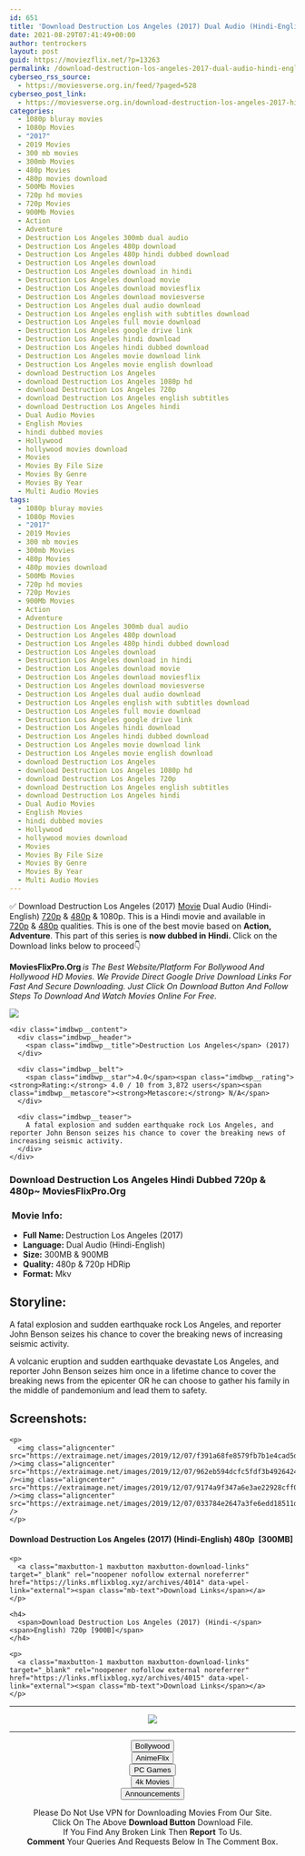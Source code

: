```yaml
---
id: 651
title: 'Download Destruction Los Angeles (2017) Dual Audio (Hindi-English) 480p [300MB] || 720p [900MB]'
date: 2021-08-29T07:41:49+00:00
author: tentrockers
layout: post
guid: https://moviezflix.net/?p=13263
permalink: /download-destruction-los-angeles-2017-dual-audio-hindi-english-480p-300mb-720p-900mb/
cyberseo_rss_source:
  - https://moviesverse.org.in/feed/?paged=528
cyberseo_post_link:
  - https://moviesverse.org.in/download-destruction-los-angeles-2017-hindi-480p-720p/
categories:
  - 1080p bluray movies
  - 1080p Movies
  - "2017"
  - 2019 Movies
  - 300 mb movies
  - 300mb Movies
  - 480p Movies
  - 480p movies download
  - 500Mb Movies
  - 720p hd movies
  - 720p Movies
  - 900Mb Movies
  - Action
  - Adventure
  - Destruction Los Angeles 300mb dual audio
  - Destruction Los Angeles 480p download
  - Destruction Los Angeles 480p hindi dubbed download
  - Destruction Los Angeles download
  - Destruction Los Angeles download in hindi
  - Destruction Los Angeles download movie
  - Destruction Los Angeles download moviesflix
  - Destruction Los Angeles download moviesverse
  - Destruction Los Angeles dual audio download
  - Destruction Los Angeles english with subtitles download
  - Destruction Los Angeles full movie download
  - Destruction Los Angeles google drive link
  - Destruction Los Angeles hindi download
  - Destruction Los Angeles hindi dubbed download
  - Destruction Los Angeles movie download link
  - Destruction Los Angeles movie english download
  - download Destruction Los Angeles
  - download Destruction Los Angeles 1080p hd
  - download Destruction Los Angeles 720p
  - download Destruction Los Angeles english subtitles
  - download Destruction Los Angeles hindi
  - Dual Audio Movies
  - English Movies
  - hindi dubbed movies
  - Hollywood
  - hollywood movies download
  - Movies
  - Movies By File Size
  - Movies By Genre
  - Movies By Year
  - Multi Audio Movies
tags:
  - 1080p bluray movies
  - 1080p Movies
  - "2017"
  - 2019 Movies
  - 300 mb movies
  - 300mb Movies
  - 480p Movies
  - 480p movies download
  - 500Mb Movies
  - 720p hd movies
  - 720p Movies
  - 900Mb Movies
  - Action
  - Adventure
  - Destruction Los Angeles 300mb dual audio
  - Destruction Los Angeles 480p download
  - Destruction Los Angeles 480p hindi dubbed download
  - Destruction Los Angeles download
  - Destruction Los Angeles download in hindi
  - Destruction Los Angeles download movie
  - Destruction Los Angeles download moviesflix
  - Destruction Los Angeles download moviesverse
  - Destruction Los Angeles dual audio download
  - Destruction Los Angeles english with subtitles download
  - Destruction Los Angeles full movie download
  - Destruction Los Angeles google drive link
  - Destruction Los Angeles hindi download
  - Destruction Los Angeles hindi dubbed download
  - Destruction Los Angeles movie download link
  - Destruction Los Angeles movie english download
  - download Destruction Los Angeles
  - download Destruction Los Angeles 1080p hd
  - download Destruction Los Angeles 720p
  - download Destruction Los Angeles english subtitles
  - download Destruction Los Angeles hindi
  - Dual Audio Movies
  - English Movies
  - hindi dubbed movies
  - Hollywood
  - hollywood movies download
  - Movies
  - Movies By File Size
  - Movies By Genre
  - Movies By Year
  - Multi Audio Movies
---
```

<div class="thecontent clearfix">
  <p>
    ✅ Download Destruction Los Angeles (2017) <a href="https://moviesverse.org.in/category/movies/" data-wpel-link="internal">Movie</a> Dual Audio (Hindi-English) <a href="https://moviesverse.org.in/720p-movies/" data-wpel-link="internal">720p</a>&nbsp;&&nbsp;<a href="https://moviesverse.org.in/480p-movies/" data-wpel-link="internal">480p</a> & 1080p. This is a Hindi movie and available in <a href="https://moviesverse.org.in/720p-movies/" data-wpel-link="internal">720p</a>&nbsp;&&nbsp;<a href="https://moviesverse.org.in/480p-movies/" data-wpel-link="internal">480p</a> qualities. This is one of the best movie based on <strong>Action, Adventure</strong>. This part of this series is <strong>now dubbed in <span>Hindi.&nbsp;</span></strong><span>Click on the Download links below to proceed👇</span>
  </p>
  
  <p>
    <strong><span>MoviesFlixPro.Org&nbsp;</span></strong><em>is The Best Website/Platform For Bollywood And Hollywood HD Movies. We Provide Direct Google Drive Download Links For Fast And Secure Downloading. Just Click On Download Button And Follow Steps To&nbsp;Download And Watch Movies Online For Free.</em>
  </p>
  
  <div class="imdbwp imdbwp--movie dark">
    <div class="imdbwp__thumb">
      <a class="imdbwp__link" target="_blank" title="Destruction Los Angeles" href="https://www.imdb.com/title/tt6422938/" rel="nofollow external noopener noreferrer" data-wpel-link="external"><img class="imdbwp__img" src="https://m.media-amazon.com/images/M/MV5BYjFkNGU1ZDQtMjMwOC00YzJjLTkzZTAtMjdmMTcyMGRlMWE5XkEyXkFqcGdeQXVyNDE5MTU2MDE@._V1_SX300.jpg" /></a>
    </div>
    
    <div class="imdbwp__content">
      <div class="imdbwp__header">
        <span class="imdbwp__title">Destruction Los Angeles</span> (2017)
      </div>
      
      <div class="imdbwp__belt">
        <span class="imdbwp__star">4.0</span><span class="imdbwp__rating"><strong>Rating:</strong> 4.0 / 10 from 3,872 users</span><span class="imdbwp__metascore"><strong>Metascore:</strong> N/A</span>
      </div>
      
      <div class="imdbwp__teaser">
        A fatal explosion and sudden earthquake rock Los Angeles, and reporter John Benson seizes his chance to cover the breaking news of increasing seismic activity.
      </div>
    </div>
  </div>
  
  <h3>
    <span>Download Destruction Los Angeles Hindi Dubbed 720p & 480p~ MoviesFlixPro.Org</span>
  </h3>
  
  <h3>
    <span>&nbsp;Movie Info:&nbsp;</span>
  </h3>
  
  <ul>
    <li>
      <strong>Full Name: </strong>Destruction Los Angeles (2017)
    </li>
    <li>
      <strong>Language:</strong> Dual Audio (Hindi-English)
    </li>
    <li>
      <strong>Size:</strong> 300MB & 900MB
    </li>
    <li>
      <strong>Quality:</strong> 480p & 720p HDRip
    </li>
    <li>
      <strong>Format:</strong>&nbsp;Mkv
    </li>
  </ul>
  
  <h2>
    <span>Storyline:</span>
  </h2>
  
  <p>
    A fatal explosion and sudden earthquake rock Los Angeles, and reporter John Benson seizes his chance to cover the breaking news of increasing seismic activity.
  </p>
  
  <div>
    A volcanic eruption and sudden earthquake devastate Los Angeles, and reporter John Benson seizes him once in a lifetime chance to cover the breaking news from the epicenter OR he can choose to gather his family in the middle of pandemonium and lead them to safety.
  </div>
  
  <div class="summary_text">
    <h2>
      <span>Screenshots:</span>
    </h2>
    
    <p>
      <img class="aligncenter" src="https://extraimage.net/images/2019/12/07/f391a68fe8579fb7b1e4cad5d20ebc32.jpg" /><img class="aligncenter" src="https://extraimage.net/images/2019/12/07/962eb594dcfc5fdf3b4926424c071cf7.jpg" /><img class="aligncenter" src="https://extraimage.net/images/2019/12/07/9174a9f347a6e3ae22928cff04d54d0f.jpg" /><img class="aligncenter" src="https://extraimage.net/images/2019/12/07/033784e2647a3fe6edd18511dfc823f7.jpg" />
    </p>
  </div>
  
  <div class="inline canwrap">
    <h4>
      <span>Download Destruction Los Angeles (2017) (Hindi-English) </span><span>480p&nbsp; [300MB]</span>
    </h4>
    
    <p>
      <a class="maxbutton-1 maxbutton maxbutton-download-links" target="_blank" rel="noopener nofollow external noreferrer" href="https://links.mflixblog.xyz/archives/4014" data-wpel-link="external"><span class="mb-text">Download Links</span></a>
    </p>
    
    <h4>
      <span>Download Destruction Los Angeles (2017) (Hindi-</span><span>English) 720p [900B]</span>
    </h4>
    
    <p>
      <a class="maxbutton-1 maxbutton maxbutton-download-links" target="_blank" rel="noopener nofollow external noreferrer" href="https://links.mflixblog.xyz/archives/4015" data-wpel-link="external"><span class="mb-text">Download Links</span></a>
    </p>
  </div>
</div>

<center>
  </p> 
  
  <hr />
  
  <p>
    <a href="http://gdrivepro.xyz/join.php" data-wpel-link="external" target="_blank" rel="nofollow external noopener noreferrer"><img src="https://i.imgur.com/FhMdWdW.png" /></a>
  </p>
  
  <hr />
  
  <p>
    <a href="https://dogemovies.xyz" target="_blank" data-wpel-link="external" rel="nofollow external noopener noreferrer"><button class="button button5">Bollywood</button></a><br /> <a href="https://animeflix.in" target="_blank" data-wpel-link="external" rel="nofollow external noopener noreferrer"><button class="button button5">AnimeFlix</button></a><br /> <a href="https://gamesflix.net/" target="_blank" data-wpel-link="external" rel="nofollow external noopener noreferrer"><button class="button button5">PC Games</button></a><br /> <a href="https://uhdmovies.in" target="_blank" data-wpel-link="external" rel="nofollow external noopener noreferrer"><button class="button button5">4k Movies</button></a><br /> <a href="https://moviesverse.org.in/announcements/" target="_blank" data-wpel-link="internal" rel="noopener"><button class="button button5">Announcements</button></a>
  </p>
  
  <div class="alert alert-danger">
    Please Do Not Use VPN for Downloading Movies From Our Site.
  </div>
  
  <div class="alert alert-success">
    Click On The Above <strong>Download Button</strong> Download File.
  </div>
  
  <div class="alert alert-warning">
    If You Find Any Broken Link Then <strong>Report</strong> To Us.
  </div>
  
  <div class="alert alert-info">
    <strong>Comment</strong> Your Queries And Requests Below In The Comment Box.
  </div>
  
  <p>
    </center>
  </p>